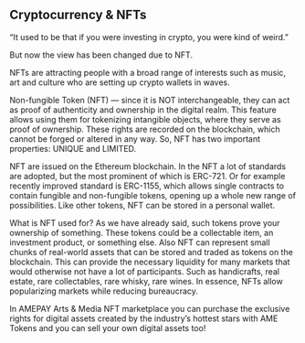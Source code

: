 ## Cryptocurrency & NFTs

“It used to be that if you were investing in crypto, you were kind of weird.”

But now the view has been changed due to NFT.

NFTs are attracting people with a broad range of interests such as music, art and culture who are setting up crypto wallets in waves.

Non-fungible Token (NFT) — since it is NOT interchangeable, they can act as proof of authenticity and ownership in the digital realm. This feature allows using them for tokenizing intangible objects, where they serve as proof of ownership. These rights are recorded on the blockchain, which cannot be forged or altered in any way. So, NFT has two important properties: UNIQUE and LIMITED.

NFT are issued on the Ethereum blockchain. In the NFT a lot of standards are adopted, but the most prominent of which is ERC-721. Or for example recently improved standard is ERC-1155, which allows single contracts to contain fungible and non-fungible tokens, opening up a whole new range of possibilities. Like other tokens, NFT can be stored in a personal wallet.

What is NFT used for? As we have already said, such tokens prove your ownership of something. These tokens could be a collectable item, an investment product, or something else. Also NFT can represent small chunks of real-world assets that can be stored and traded as tokens on the blockchain. This can provide the necessary liquidity for many markets that would otherwise not have a lot of participants. Such as handicrafts, real estate, rare collectables, rare whisky, rare wines. In essence, NFTs allow popularizing markets while reducing bureaucracy.

In AMEPAY Arts & Media NFT marketplace you can purchase the exclusive rights for digital assets created by the industry’s hottest stars with AME Tokens and you can sell your own digital assets too!
